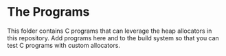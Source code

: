 # The Programs

This folder contains C programs that can leverage the heap allocators in this repository. Add programs here and to the build system so that you can test C programs with custom allocators.
